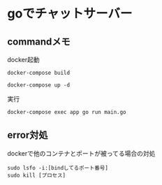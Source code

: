 # goでチャットサーバー
## commandメモ
docker起動
```
docker-compose build

docker-compose up -d
```
実行
```
docker-compose exec app go run main.go
```
## error対処
dockerで他のコンテナとポートが被ってる場合の対処
```
sudo lsfo -i:[bindしてるポート番号]
sudo kill [プロセス]
```
